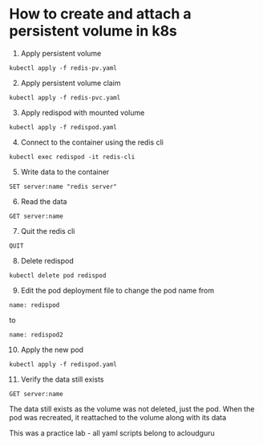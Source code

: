 # How to create and attach a persistent volume in k8s

1. Apply persistent volume

```
kubectl apply -f redis-pv.yaml
```

2. Apply persistent volume claim

```
kubectl apply -f redis-pvc.yaml
```

3. Apply redispod with mounted volume

```
kubectl apply -f redispod.yaml
```

4. Connect to the container using the redis cli

```
kubectl exec redispod -it redis-cli
```

5. Write data to the container

```
SET server:name "redis server"
```

6. Read the data

```
GET server:name
```

7. Quit the redis cli

```
QUIT
```

8. Delete redispod

```
kubectl delete pod redispod
```

9. Edit the pod deployment file to change the pod name from

```
name: redispod
```

to

```
name: redispod2
```

10. Apply the new pod

```
kubectl apply -f redispod.yaml
```

11. Verify the data still exists

```
GET server:name
```

The data still exists as the volume was not deleted, just the pod.
When the pod was recreated, it reattached to the volume along with its data

This was a practice lab - all yaml scripts belong to acloudguru